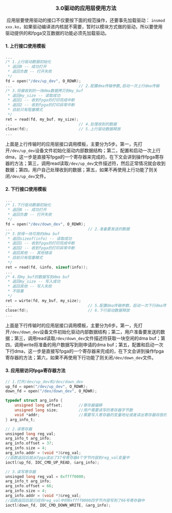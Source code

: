 ### <center>3.0驱动的应用层使用方法</center>


​		应用层要使用驱动的接口不仅要按下面的规范操作，还要事先加载驱动： `insmod xxx.ko`，如果驱动编译进内核就不需要，暂时以模块方式做的驱动，所以要使用驱动提供的和fpga交互数据的功能必须先加载驱动。

#### 1. 上行接口使用模板

```c
...
/* 1.上行驱动数据初始化
 * 返回0 -- 成功打开
 * 返回负数 -- 打开失败
 */
fd = open("/dev/up_dev", O_RDWR);	 
...								// 2.配置dma传输参数,启动一次上行dma传输
/* 3.将接收到的一块dma数据拷贝到my_buf
 * 返回my_size -- 读取成功
 * 返回1 -- 收到fpga的打印完成中断
 * 返回2 -- 收到fpga的打印异常中断
 * 目前只有阻塞模式
 */    
ret = read(fd, my_buf, my_size);	 
...								// 4.处理收到的数据
close(fd);						// 5.上行驱动数据释放 
...
```

​		上面是上行传输时的应用层接口调用模板，主要分为5步。第一，先打开`/dev/up_dev`设备文件初始化驱动内部数据结构；第二，配置和启动一次上行dma，这一步是直接写fpga的一个寄存器来完成的，在下文会讲到操作fpga寄存器的方法；第三，调用read读取`/dev/up_dev`文件描述符，然后正常情况就会收到数据；第四，用户自己处理收到的数据；第五，如果不再使用上行功能了则关闭`/dev/up_dev`文件。

#### 2. 下行接口使用模板

```c
...
/* 1.下行驱动数据初始化
 * 返回0 -- 成功打开
 * 返回负数 -- 打开失败
 */    
fd = open("/dev/down_dev", O_RDWR);		
... 								// 2.准备要发送的数据
/* 3.获得一块可用的dma buf
 * 返回sizeof(info) -- 读取成功
 * 返回1 -- 收到fpga的打印完成中断
 * 返回2 -- 收到fpga的打印异常中断
 * 返回其他 -- 其他错误
 * 目前只有阻塞模式
 */     
ret = read(fd, &info, sizeof(info));	
...
/* 4.将my_buf的数据写到dma buf
 * 返回my_size -- 写入成功
 * 返回其他 -- 写入失败
 * 不阻塞
 */     
ret = wirte(fd, my_buf, my_size);		 
...   								// 5.配置dma传输参数，启动一次下行dma传输
close(fd);							// 6.下行驱动数据释放
...
```


​		上面是下行传输时的应用层接口调用模板，主要分为6步。第一，先打开`/dev/down_dev`设备文件初始化驱动内部数据结构；第二，用户准备要发送的数据；第三，调用read读取`/dev/down_dev`文件描述符获取一块空闲的dma buf；第四，调用write将准备的用户数据写到刚申请的dma buf；第五，配置和启动一次下行dma，这一步是直接写fpga的一个寄存器来完成的，在下文会讲到操作fpga寄存器的方法；第六，如果不再使用下行功能了则关闭`/dev/down_dev`文件。

#### 3. 应用层访问fpga寄存器方法

```c
// 1.打开/dev/up_dev和/dev/down_dev
up_fd = open("/dev/up_dev", O_RDWR);
down_fd = open("/dev/down_dev", O_RDWR);

typedef struct arg_info {
	unsigned long offset;		//寄存器偏移
	unsigned long size;			//用户需要读写的寄存器字节数
	void *addr;					//需要写入寄存器的变量地址或者读出寄存器存放的变量地址
} arg_info_t;

// 2.读寄存器 
unsinged long reg_val;
arg_info_t arg_info;
arg_info.offset = 37;
arg_info.size = 4;
arg_info.addr = (void *)&reg_val;
//函数返回后就从fpga读出了37号寄存器4个字节内容到reg_val变量中
ioctl(up_fd, IOC_CMD_UP_READ, &arg_info);

// 3.读写寄存器
unsinged long reg_val = 0xffff0000;
arg_info_t arg_info;
arg_info.offset = 66;
arg_info.size = 4;
arg_info.addr = (void *)&reg_val;
//函数返回后就已经将reg_val中的0xffff0000四字节内容写到了66号寄存器中
ioctl(down_fd, IOC_CMD_DOWN_WRITE, &arg_info);

```